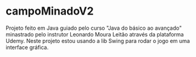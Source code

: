# campoMinadoV2
Projeto feito em Java guiado pelo curso "Java do básico ao avançado" minastrado pelo instrutor Leonardo Moura Leitão através da plataforma Udemy.  Neste projeto estou usando a lib Swing para rodar o jogo em uma interface gráfica. 
